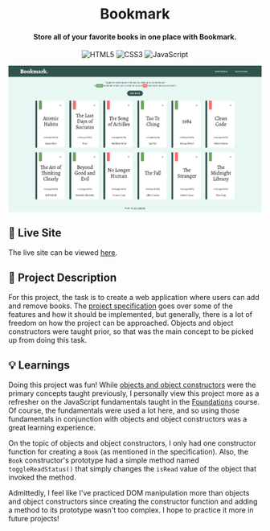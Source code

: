 <h1 align="center">
  Bookmark
  <h4 align="center">Store all of your favorite books in one place with Bookmark.</h4>
</h1>

<div align="center">

![HTML5](https://img.shields.io/badge/HTML5-%23E34F26.svg?style=flat&logo=html5&logoColor=white)
![CSS3](https://img.shields.io/badge/CSS3-%232965F1.svg?style=flat&logo=html5&logoColor=white)
![JavaScript](https://img.shields.io/badge/JavaScript-%23F0DB4F.svg?style=flat&logo=html5&logoColor=black)

</div>
<img src="./assets/images/project.png" alt="screenshot of project" align="center">

## 🚀 Live Site

The live site can be viewed [here](https://library-lovat-seven.vercel.app/).

## 📝 Project Description

For this project, the task is to create a web application where users can add and remove books. The [project specification](https://www.theodinproject.com/lessons/node-path-javascript-library) goes over some of the features and how it should be implemented, but generally, there is a lot of freedom on how the project can be approached. Objects and object constructors were taught prior, so that was the main concept to be picked up from doing this task.

## 💡 Learnings

Doing this project was fun! While [objects and object constructors](https://www.theodinproject.com/lessons/node-path-javascript-objects-and-object-constructors) were the primary concepts taught previously, I personally view this project more as a refresher on the JavaScript fundamentals taught in the [Foundations](https://www.theodinproject.com/paths/foundations/courses/foundations) course. Of course, the fundamentals were used a lot here, and so using those fundamentals in conjunction with objects and object constructors was a great learning experience.

On the topic of objects and object constructors, I only had one constructor function for creating a `Book` (as mentioned in the specification). Also, the `Book` constructor's prototype had a simple method named `toggleReadStatus()` that simply changes the `isRead` value of the object that invoked the method.

Admittedly, I feel like I've practiced DOM manipulation more than objects and object constructors since creating the constructor function and adding a method to its prototype wasn't too complex. I hope to practice it more in future projects!
